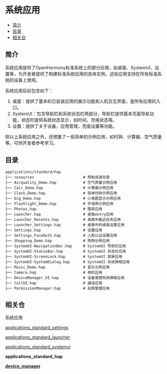 # 系统应用<a name="ZH-CN_TOPIC_0000001162045697"></a>

-   [简介](#section110mcpsimp)
-   [目录](#section11948105210591)
-   [相关仓](#section120mcpsimp)

## 简介<a name="section110mcpsimp"></a>

系统应用提供了OpenHarmony标准系统上的部分应用，如桌面、SystemUI、设置等，为开发者提供了构建标准系统应用的具体实例，这些应用支持在所有标准系统的设备上使用。

系统应用目前包含如下：

1.  桌面：提供了基本的已安装应用的展示功能和人机交互界面，是所有应用的入口。
2.  SystemUI：包含导航栏和系统状态栏两部分，导航栏提供基本页面导航功能，状态栏提供系统状态显示，如时间、充电状态等。
3.  设置：提供了关于设备，应用管理，亮度设置等功能。

除以上系统应用之外，还预置了一些简单的示例应用，如时钟、计算器、空气质量等，可供开发者参考学习。

## 目录<a name="section11948105210591"></a>

```
applications/standard/hap
├── resources                      # 预制资源目录
├── Airquality_Demo.hap            # 空气质量示例应用
├── Calc_Demo.hap                  # 计算器示例应用
├── Clock_Demo.hap                 # 简单时钟示例应用
├── Ecg_Demo.hap                   # 心电图显示示例应用
├── Flashlight_Demo.hap            # 手电筒示例应用
├── Photos.hap                     # 图库应用
├── Launcher.hap                   # 桌面entry应用
├── Launcher_Recents.hap           # 桌面中最近任务应用
├── Launcher_Settings.hap          # 桌面中的桌面设置应用
├── Settings.hap                   # 设置应用
├── Settings_FaceAuth.hap          # 人脸认证设置应用
├── Shopping_Demo.hap              # 购物示例应用
├── SystemUI-NavigationBar.hap     # SystemUI 导航栏应用
├── SystemUI-StatusBar.hap         # SystemUI 状态栏应用
├── SystemUI-ScreenLock.hap        # SystemUI 锁屏应用
├── SystemUI-SystemDialog.hap      # SystemUI 系统弹框应用
├── Music_Demo.hap                 # 音乐示例应用
├── Camera.hap                     # 相机应用
├── DeviceManager_UI.hap           # 设备管理系统弹框应用
├── CallUI.hap                     # 通话应用
├── PermissionManager.hap          # 权限管理应用
```

## 相关仓<a name="section120mcpsimp"></a>

系统应用

[applications\_standard\_settings](https://gitee.com/openharmony/applications_settings)

[applications\_standard\_launcher](https://gitee.com/openharmony/applications_launcher)

[applications\_standard\_systemui](https://gitee.com/openharmony/applications_systemui)

**applications\_standard\_hap**

**[device_manager](https://gitee.com/openharmony/device_manager)**
